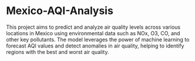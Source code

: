 # Mexico-AQI-Analysis
This project aims to predict and analyze air quality levels across various locations in Mexico using environmental data such as NOx, O3, CO, and other key pollutants. The model leverages the power of machine learning to forecast AQI values and detect anomalies in air quality, helping to identify regions with the best and worst air quality.
